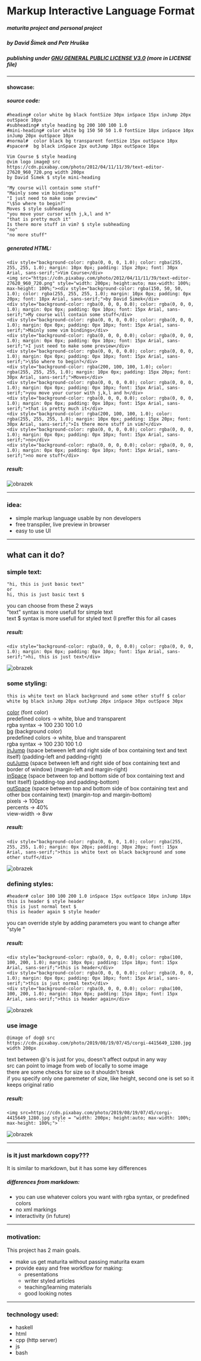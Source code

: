 # Markup Interactive Language Format
#####  maturita project and personal project
##### by David Šimek and Petr Hruška
##### publishing under <ins>GNU GENERAL PUBLIC LICENSE V3.0</ins> (more in LICENSE file)

----

#### showcase:
##### source code:
```
#heading# color white bg black fontSize 30px inSpace 15px inJump 20px outSpace 10px
#subheading# style heading bg 200 100 100 1.0
#mini-heading# color white bg 150 50 50 1.0 fontSize 18px inSpace 10px inJump 20px outSpace 10px
#normal#  color black bg transparent fontSize 15px outSpace 10px
#spacer#  bg black inSpace 2px outJump 10px outSpace 10px

Vim Course $ style heading
@vim logo image@ src https://cdn.pixabay.com/photo/2012/04/11/11/39/text-editor-27620_960_720.png width 200px
by David Šimek $ style mini-heading

"My course will contain some stuff"
"Mainly some vim bindings"
"I just need to make some preview"
"\$So where to begin?"
Moves $ style subheading
"you move your cursor with j,k,l and h"
"that is pretty much it"
Is there more stuff in vim? $ style subheading
"no"
"no more stuff"
```
##### generated HTML:
```
<div style="background-color: rgba(0, 0, 0, 1.0); color: rgba(255, 255, 255, 1.0); margin: 10px 0px; padding: 15px 20px; font: 30px Arial, sans-serif;">Vim Course</div>
<img src="https://cdn.pixabay.com/photo/2012/04/11/11/39/text-editor-27620_960_720.png" style="width: 200px; height:auto; max-width: 100%; max-height: 100%;"><div style="background-color: rgba(150, 50, 50, 1.0); color: rgba(255, 255, 255, 1.0); margin: 10px 0px; padding: 0px 20px; font: 18px Arial, sans-serif;">by David Šimek</div>
<div style="background-color: rgba(0, 0, 0, 0.0); color: rgba(0, 0, 0, 1.0); margin: 0px 0px; padding: 0px 10px; font: 15px Arial, sans-serif;">My course will contain some stuff</div>
<div style="background-color: rgba(0, 0, 0, 0.0); color: rgba(0, 0, 0, 1.0); margin: 0px 0px; padding: 0px 10px; font: 15px Arial, sans-serif;">Mainly some vim bindings</div>
<div style="background-color: rgba(0, 0, 0, 0.0); color: rgba(0, 0, 0, 1.0); margin: 0px 0px; padding: 0px 10px; font: 15px Arial, sans-serif;">I just need to make some preview</div>
<div style="background-color: rgba(0, 0, 0, 0.0); color: rgba(0, 0, 0, 1.0); margin: 0px 0px; padding: 0px 10px; font: 15px Arial, sans-serif;">\$So where to begin?</div>
<div style="background-color: rgba(200, 100, 100, 1.0); color: rgba(255, 255, 255, 1.0); margin: 10px 0px; padding: 15px 20px; font: 30px Arial, sans-serif;">Moves</div>
<div style="background-color: rgba(0, 0, 0, 0.0); color: rgba(0, 0, 0, 1.0); margin: 0px 0px; padding: 0px 10px; font: 15px Arial, sans-serif;">you move your cursor with j,k,l and h</div>
<div style="background-color: rgba(0, 0, 0, 0.0); color: rgba(0, 0, 0, 1.0); margin: 0px 0px; padding: 0px 10px; font: 15px Arial, sans-serif;">that is pretty much it</div>
<div style="background-color: rgba(200, 100, 100, 1.0); color: rgba(255, 255, 255, 1.0); margin: 10px 0px; padding: 15px 20px; font: 30px Arial, sans-serif;">Is there more stuff in vim?</div>
<div style="background-color: rgba(0, 0, 0, 0.0); color: rgba(0, 0, 0, 1.0); margin: 0px 0px; padding: 0px 10px; font: 15px Arial, sans-serif;">no</div>
<div style="background-color: rgba(0, 0, 0, 0.0); color: rgba(0, 0, 0, 1.0); margin: 0px 0px; padding: 0px 10px; font: 15px Arial, sans-serif;">no more stuff</div>

```
##### result:
![obrazek](https://github.com/davidSimek/MarkupInteracticeLanguageFormat/assets/119676792/4ad02113-0e82-446f-a379-dd00c54e7960)

-----

### idea:
- simple markup language usable by non developers
- free transpiler, live preview in browser
- easy to use UI

-----

## what can it do?
### simple text:
```
"hi, this is just basic text"
or
hi, this is just basic text $
```
you can choose from these 2 ways  
"text" syntax is more usefull for simple text  
text $ syntax is more usefull for styled text (I preffer this for all cases  
##### result:
```
<div style="background-color: rgba(0, 0, 0, 0.0); color: rgba(0, 0, 0, 1.0); margin: 0px 0px; padding: 0px 10px; font: 15px Arial, sans-serif;">hi, this is just text</div>

```
![obrazek](https://github.com/davidSimek/MarkupInteracticeLanguageFormat/assets/119676792/a079c4e4-3e70-4e08-899b-d97e3bcd6371)

### some styling:
```
this is white text on black background and some other stuff $ color white bg black inJump 20px outJump 20px inSpace 30px outSpace 30px
``` 
<ins>color</ins> (font color)  
predefined colors -> white, blue and transparent  
rgba syntax       -> 100 230 100 1.0  
<ins>bg</ins> (background color)  
predefined colors -> white, blue and transparent  
rgba syntax       -> 100 230 100 1.0  
<ins>inJump</ins> (space between left and right side of box containing text and text itself) (padding-left and padding-right)  
<ins>outJump</ins> (space between left and right side of box containing text and border of window) (margin-left and margin-right)  
<ins>inSpace</ins> (space between top and bottom side of box containing text and text itself) (padding-top and padding-bottom)  
<ins>outSpace</ins> (space between top and bottom side of box containing text and other box containing text) (margin-top and margin-bottom)  
pixels     -> 100px  
percents   -> 40%  
view-width -> 8vw  

##### result: 
```
<div style="background-color: rgba(0, 0, 0, 1.0); color: rgba(255, 255, 255, 1.0); margin: 0px 20px; padding: 30px 20px; font: 15px Arial, sans-serif;">this is white text on black background and some other stuff</div>
```
![obrazek](https://github.com/davidSimek/MarkupInteracticeLanguageFormat/assets/119676792/05d5ddce-873f-485d-a195-0752ef53b03e)

### defining styles:
```
#header# color 100 100 200 1.0 inSpace 15px outSpace 10px inJump 18px
this is header $ style header
this is just normal text $
this is header again $ style header
``` 
you can override style by adding parameters you want to change after "style <stylename>"

##### result:
```
<div style="background-color: rgba(0, 0, 0, 0.0); color: rgba(100, 100, 200, 1.0); margin: 10px 0px; padding: 15px 18px; font: 15px Arial, sans-serif;">this is header</div>
<div style="background-color: rgba(0, 0, 0, 0.0); color: rgba(0, 0, 0, 1.0); margin: 0px 0px; padding: 0px 10px; font: 15px Arial, sans-serif;">this is just normal text</div>
<div style="background-color: rgba(0, 0, 0, 0.0); color: rgba(100, 100, 200, 1.0); margin: 10px 0px; padding: 15px 18px; font: 15px Arial, sans-serif;">this is header again</div>
```
![obrazek](https://github.com/davidSimek/MarkupInteracticeLanguageFormat/assets/119676792/b44aa16b-e1be-418e-bfc0-c43cebde298b)

### use image
```
@image of dog@ src https://cdn.pixabay.com/photo/2019/08/19/07/45/corgi-4415649_1280.jpg width 200px
```
text between @'s is just for you, doesn't affect output in any way  
src can point to image from web of locally to some image  
there are some checks for size so it shouldn't break  
if you specify only one paremeter of size, like height, second one is set so it keeps original ratio  
##### result:

```
<img src=https://cdn.pixabay.com/photo/2019/08/19/07/45/corgi-4415649_1280.jpg style = "width: 200px; height:auto; max-width: 100%; max-height: 100%;">```
```
![obrazek](https://github.com/davidSimek/MarkupInteracticeLanguageFormat/assets/119676792/e25f5756-9935-49cc-a72c-9af5b972da4f)

-----

### is it just markdown copy???
It is similar to markdown, but it has some key differences  
##### differences from markdown:   
- you can use whatever colors you want with rgba syntax, or predefined colors  
- no xml markings  
- interactivity (in future)  

-----

### motivation:
This project has 2 main goals.
- make us get maturita without passing maturita exam
- provide easy and free workflow for making:
    - presentations
    - writer styled articles
    - teaching/learning materials
    - good looking notes

-----

### technology used:
- haskell
- html  
- cpp (http server)
- js
- bash 
